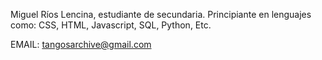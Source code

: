 Miguel Ríos Lencina, estudiante de secundaria.
Principiante en lenguajes como: CSS, HTML, Javascript, SQL, Python, Etc.

EMAIL: tangosarchive@gmail.com
